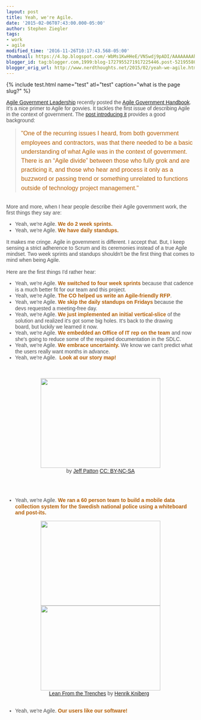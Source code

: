 ```yaml
---
layout: post
title: Yeah, we're Agile.
date: '2015-02-06T07:43:00.000-05:00'
author: Stephen Ziegler
tags:
- work
- agile
modified_time: '2016-11-26T10:17:43.568-05:00'
thumbnail: https://4.bp.blogspot.com/-WbMs1KwHHeE/VNSwdj9pADI/AAAAAAAAhAM/DC1KE9Jojxk/s72-c/story%2Bmap.png
blogger_id: tag:blogger.com,1999:blog-1727955271917225446.post-5219558099692532487
blogger_orig_url: http://www.nerdthoughts.net/2015/02/yeah-we-agile.html
---
```


{% include test.html name="test" atl="test" caption="what is the page slug?" %}



<div style="-webkit-composition-fill-color: rgba(130, 98, 83, 0.0980392); color: rgba(0, 0, 0, 0.701961); font-family: UICTFontTextStyleBody; text-decoration: -webkit-letterpress;"><span style="font-family: &quot;arial&quot; , &quot;helvetica&quot; , sans-serif;"><a href="http://www.agilegovleaders.org/">Agile Government Leadership</a>&nbsp;recently posted the <a href="http://handbook.agilegovleaders.org/">Agile Government Handbook</a>. It's a nice primer to Agile for govvies. It tackles the first issue of describing Agile in the context of government. The <a href="http://govfresh.com/2015/02/agl-launches-agile-government-handbook/">post introducing it</a> provides a good background:</span><br /><blockquote class="tr_bq"><span style="background-color: white; font-size: 16.1499996185303px; line-height: 24.2249984741211px;"><span style="color: #b45f06; font-family: &quot;arial&quot; , &quot;helvetica&quot; , sans-serif;">"One of the recurring issues I heard, from both government employees and contractors, was that there needed to be a basic understanding of what Agile was in the context of government. There is an “Agile divide” between those who fully grok and are practicing it, and those who hear and process it only as a buzzword or passing trend or something unrelated to functions outside of technology project management."</span></span></blockquote><span style="font-family: &quot;arial&quot; , &quot;helvetica&quot; , sans-serif;"><br /></span><span style="font-family: &quot;arial&quot; , &quot;helvetica&quot; , sans-serif;">More and more, when I hear people describe their Agile government work, the first things they say are:</span></div><div style="-webkit-composition-fill-color: rgba(130, 98, 83, 0.0980392); color: rgba(0, 0, 0, 0.701961); font-family: UICTFontTextStyleBody; text-decoration: -webkit-letterpress;"><ul><li><span style="font-family: &quot;arial&quot; , &quot;helvetica&quot; , sans-serif;">Yeah, we're Agile. <b><span style="color: #b45f06;">We do 2 week sprints.&nbsp;</span></b></span></li><li><span style="font-family: &quot;arial&quot; , &quot;helvetica&quot; , sans-serif;">Yeah, we're Agile. <span style="color: #b45f06;"><b>We have daily standups.</b></span>&nbsp;</span></li></ul></div><div style="-webkit-composition-fill-color: rgba(130, 98, 83, 0.0980392); color: rgba(0, 0, 0, 0.701961); font-family: UICTFontTextStyleBody; text-decoration: -webkit-letterpress;"><span style="font-family: &quot;arial&quot; , &quot;helvetica&quot; , sans-serif;">It makes me cringe.&nbsp;Agile in government is different. I accept that. But, I keep sensing a strict adherence to Scrum and its ceremonies instead of a true Agile mindset. Two week sprints and standups shouldn't be the first thing that comes to mind when being Agile.</span><br /><span style="font-family: &quot;arial&quot; , &quot;helvetica&quot; , sans-serif;"><br /></span><span style="font-family: &quot;arial&quot; , &quot;helvetica&quot; , sans-serif;">Here are the first things I'd rather hear:</span></div><div style="-webkit-composition-fill-color: rgba(130, 98, 83, 0.0980392); color: rgba(0, 0, 0, 0.701961); font-family: UICTFontTextStyleBody; text-decoration: -webkit-letterpress;"><ul><li><span style="font-family: &quot;arial&quot; , &quot;helvetica&quot; , sans-serif;">Yeah, we're Agile. <b><span style="color: #b45f06;">We switched to four week sprints</span></b> because that cadence is a much better fit for our team and this project.</span></li><li><span style="font-family: &quot;arial&quot; , &quot;helvetica&quot; , sans-serif;">Yeah, we're Agile. <b><span style="color: #b45f06;">The CO helped us write an Agile-friendly RFP</span></b>.</span></li><li><span style="font-family: &quot;arial&quot; , &quot;helvetica&quot; , sans-serif;">Yeah, we're Agile. <b><span style="color: #b45f06;">We skip the daily standups on Fridays</span></b> because the devs requested a meeting-free day.</span></li><li><span style="font-family: &quot;arial&quot; , &quot;helvetica&quot; , sans-serif;">Yeah, we're Agile. <b><span style="color: #b45f06;">We just implemented an initial vertical-slice</span></b> of the solution and realized it's got some big holes. It's back to the drawing board,&nbsp;but luckily we learned it now.</span></li><li><span style="font-family: &quot;arial&quot; , &quot;helvetica&quot; , sans-serif;">Yeah, we're Agile. <b><span style="color: #b45f06;">We embedded an Office of IT rep on the team</span></b> and now she's going to reduce some of the required documentation in the SDLC.</span></li><li><span style="font-family: &quot;arial&quot; , &quot;helvetica&quot; , sans-serif;">Yeah, we're Agile. <b><span style="color: #b45f06;">We embrace uncertainty.</span></b> We know we can't predict what the users really want months in advance.</span></li><li><span style="font-family: &quot;arial&quot; , &quot;helvetica&quot; , sans-serif;">Yeah, we're Agile. <span style="color: #b45f06;"><b>&nbsp;Look at our story map!</b></span></span></li></ul><span style="font-family: &quot;arial&quot; , &quot;helvetica&quot; , sans-serif;"><br /></span><br /><div class="separator" style="clear: both; text-align: center;"><a href="http://4.bp.blogspot.com/-WbMs1KwHHeE/VNSwdj9pADI/AAAAAAAAhAM/DC1KE9Jojxk/s1600/story%2Bmap.png" imageanchor="1" style="margin-left: 1em; margin-right: 1em;"><span style="font-family: &quot;arial&quot; , &quot;helvetica&quot; , sans-serif;"><img border="0" height="239" src="https://4.bp.blogspot.com/-WbMs1KwHHeE/VNSwdj9pADI/AAAAAAAAhAM/DC1KE9Jojxk/s1600/story%2Bmap.png" width="320" /></span></a></div><div class="separator" style="clear: both; text-align: center;"><span style="font-family: &quot;arial&quot; , &quot;helvetica&quot; , sans-serif;"> by <a href="https://twitter.com/jeffpatton">Jeff Patton</a> <a href="http://creativecommons.org/licenses/by-nc-sa/2.0/">CC: BY-NC-SA</a></span></div><span style="font-family: &quot;arial&quot; , &quot;helvetica&quot; , sans-serif;"><br /></span><span style="font-family: &quot;arial&quot; , &quot;helvetica&quot; , sans-serif;"><br /></span><br /><ul><li><span style="font-family: &quot;arial&quot; , &quot;helvetica&quot; , sans-serif;">Yeah, we're Agile. <b><span style="color: #b45f06;">We ran a 60 person team to build a mobile data collection system for the Swedish national police using a whiteboard and post-its.</span></b></span></li></ul><div class="separator" style="clear: both; text-align: center;"><span style="font-family: &quot;arial&quot; , &quot;helvetica&quot; , sans-serif;"><a href="http://4.bp.blogspot.com/-kcSYVOqPgRI/VNSx1YQOfXI/AAAAAAAAhAc/Z-ODxOfel90/s1600/Lean-from-the-Trenches_Page_15.jpg" imageanchor="1" style="margin-left: 1em; margin-right: 1em;"><img border="0" height="226" src="https://4.bp.blogspot.com/-kcSYVOqPgRI/VNSx1YQOfXI/AAAAAAAAhAc/Z-ODxOfel90/s1600/Lean-from-the-Trenches_Page_15.jpg" width="320" /></a><a href="http://1.bp.blogspot.com/-3bAg6LSrZMs/VNSx1uL4WpI/AAAAAAAAhAY/O_CeWDwTbHE/s1600/Lean-from-the-Trenches_Page_18.jpg" imageanchor="1" style="margin-left: 1em; margin-right: 1em;"><img border="0" height="226" src="https://1.bp.blogspot.com/-3bAg6LSrZMs/VNSx1uL4WpI/AAAAAAAAhAY/O_CeWDwTbHE/s1600/Lean-from-the-Trenches_Page_18.jpg" style="cursor: move;" width="320" /></a></span></div><div class="separator" style="clear: both; text-align: center;"><span style="font-family: &quot;arial&quot; , &quot;helvetica&quot; , sans-serif;"><a href="https://www.crisp.se/file-uploads/Lean-from-the-trenches.pdf">Lean From the Trenches</a> by <a href="https://twitter.com/henrikkniberg">Henrik Kniberg</a> &nbsp;</span></div><div><span style="color: #b45f06; font-family: &quot;arial&quot; , &quot;helvetica&quot; , sans-serif;"><b><br /></b></span></div><ul><li><span style="font-family: &quot;arial&quot; , &quot;helvetica&quot; , sans-serif;">Yeah, we're Agile. <span style="color: #b45f06;"><b>Our users like our software!</b></span></span></li></ul></div><div style="-webkit-composition-fill-color: rgba(130, 98, 83, 0.0980392); color: rgba(0, 0, 0, 0.701961); font-family: UICTFontTextStyleBody; text-decoration: -webkit-letterpress;"><br /></div>